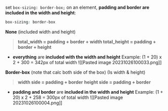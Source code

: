set `box-sizing: border-box;` on an element, **padding and border are included in the width and height**:
```css
box-sizing: border-box
```

**None** (included width and height)
>**total_width = padding + border + width
>total_height = padding + border + height**
+ **everything** are **included with the width and height**
Example:  (1 + 20) x 2 + 300 = 342px of total width
![[Pasted image 20231026100033.png]]

**Border-box** (note that calc both side of the box) (Is width & height)
> **width side = padding + border**
> **height side = padding + border** 
+ **padding and border** are **included in the width and height**
Example:  (1 + 20) x 2 + 258 = 300px of total width
![[Pasted image 20231026100004.png]]




